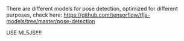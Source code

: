 There are different models for pose detection, optimized for different purposes, check here: https://github.com/tensorflow/tfjs-models/tree/master/pose-detection

USE ML5JS!!!!